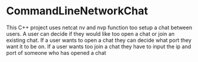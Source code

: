 # CommandLineNetworkChat
This C++ project uses netcat nv and nvp function too setup a chat between users. A user can decide if they would like too open a chat or join an existing chat. If a user wants to open a chat they can decide what port they want it to be on. If a user wants too join a chat they have to input the ip and port of someone who has opened a chat
